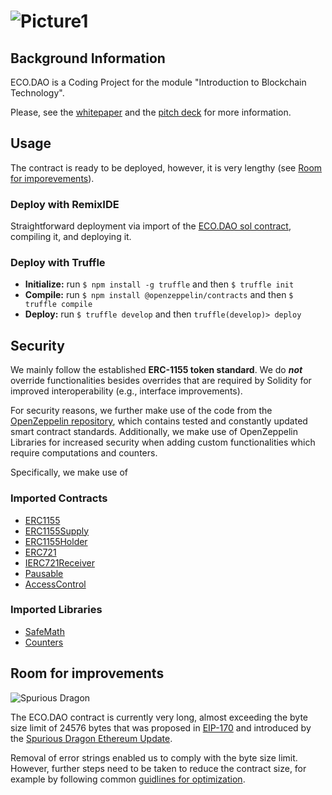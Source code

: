 # ![Picture1](https://user-images.githubusercontent.com/118806662/214442399-69158fa2-2de6-4e6a-b68c-a68b265064bc.png)

## Background Information
ECO.DAO is a Coding Project for the module "Introduction to Blockchain Technology".

Please, see the [whitepaper](https://github.com/m-principato/Smart-Contract-Coding/blob/main/ECO_Whitepaper.pdf) and the [pitch deck](https://github.com/m-principato/Smart-Contract-Coding/blob/main/ICO_Pitch.pdf) for more information.

## Usage
The contract is ready to be deployed, however, it is very lengthy (see [Room for imporevements](https://github.com/m-principato/Smart-Contract-Coding#room-for-improvements)).

### Deploy with RemixIDE
Straightforward deployment via import of the [ECO.DAO sol contract](https://github.com/m-principato/Smart-Contract-Coding/blob/main/contracts/ECO_DAO.sol), compiling it, and deploying it.

### Deploy with Truffle
- **Initialize:** run `$ npm install -g truffle` and then `$ truffle init`
- **Compile:** run `$ npm install @openzeppelin/contracts` and then `$ truffle compile`
- **Deploy:** run `$ truffle develop` and then `truffle(develop)> deploy`  


## Security
We mainly follow the established **ERC-1155 token standard**. We do ***not*** override functionalities besides overrides that are required by Solidity for improved interoperability (e.g., interface improvements). 

For security reasons, we further make use of the code from the [OpenZeppelin repository](https://github.com/OpenZeppelin/), which contains tested and constantly updated smart contract standards. Additionally, we make use of OpenZeppelin Libraries for increased security when adding custom functionalities which require computations and counters.

Specifically, we make use of
### Imported Contracts
- [ERC1155](https://github.com/OpenZeppelin/openzeppelin-contracts/blob/master/contracts/token/ERC1155/ERC1155.sol) 
- [ERC1155Supply](https://github.com/OpenZeppelin/openzeppelin-contracts/blob/master/contracts/token/ERC1155/extensions/ERC1155Supply.sol) 
- [ERC1155Holder](https://github.com/OpenZeppelin/openzeppelin-contracts/blob/master/contracts/token/ERC1155/utils/ERC1155Holder.sol) 
- [ERC721](https://github.com/OpenZeppelin/openzeppelin-contracts/blob/master/contracts/token/ERC721/ERC721.sol) 
- [IERC721Receiver](https://github.com/OpenZeppelin/openzeppelin-contracts/blob/master/contracts/token/ERC721/IERC721Receiver.sol) 
- [Pausable](https://github.com/OpenZeppelin/openzeppelin-contracts/blob/master/contracts/security/Pausable.sol) 
- [AccessControl](https://github.com/OpenZeppelin/openzeppelin-contracts/blob/master/contracts/access/AccessControl.sol) 

### Imported Libraries
- [SafeMath](https://github.com/OpenZeppelin/openzeppelin-contracts/blob/master/contracts/utils/math/SafeMath.sol)
- [Counters](https://github.com/OpenZeppelin/openzeppelin-contracts/blob/master/contracts/utils/Counters.sol)

## Room for improvements
![Spurious Dragon](https://user-images.githubusercontent.com/118806662/215597071-e0f45ff2-748b-4631-b384-8412b0004ed4.png)

The ECO.DAO contract is currently very long, almost exceeding the byte size limit of 24576 bytes that was proposed in [EIP-170](https://github.com/ethereum/EIPs/issues/170) and introduced by the [Spurious Dragon Ethereum Update](https://blog.ethereum.org/2016/11/18/hard-fork-no-4-spurious-dragon).

Removal of error strings enabled us to comply with the byte size limit. However, further steps need to be taken to reduce the contract size, for example by following common [guidlines for optimization](https://ethereum.org/en/developers/tutorials/downsizing-contracts-to-fight-the-contract-size-limit/).
